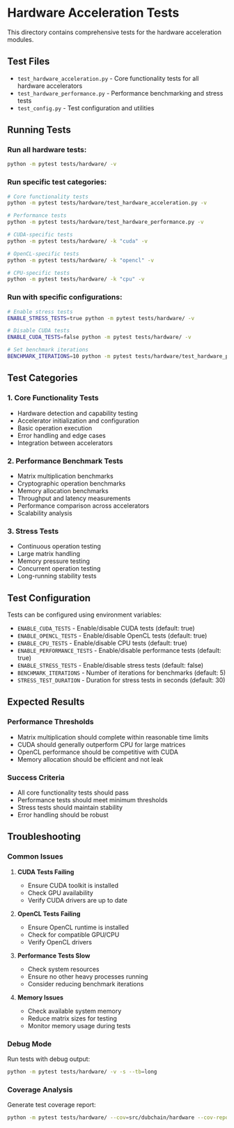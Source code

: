 # Hardware Acceleration Tests

This directory contains comprehensive tests for the hardware acceleration modules.

## Test Files

- `test_hardware_acceleration.py` - Core functionality tests for all hardware accelerators
- `test_hardware_performance.py` - Performance benchmarking and stress tests
- `test_config.py` - Test configuration and utilities

## Running Tests

### Run all hardware tests:
```bash
python -m pytest tests/hardware/ -v
```

### Run specific test categories:
```bash
# Core functionality tests
python -m pytest tests/hardware/test_hardware_acceleration.py -v

# Performance tests
python -m pytest tests/hardware/test_hardware_performance.py -v

# CUDA-specific tests
python -m pytest tests/hardware/ -k "cuda" -v

# OpenCL-specific tests
python -m pytest tests/hardware/ -k "opencl" -v

# CPU-specific tests
python -m pytest tests/hardware/ -k "cpu" -v
```

### Run with specific configurations:
```bash
# Enable stress tests
ENABLE_STRESS_TESTS=true python -m pytest tests/hardware/ -v

# Disable CUDA tests
ENABLE_CUDA_TESTS=false python -m pytest tests/hardware/ -v

# Set benchmark iterations
BENCHMARK_ITERATIONS=10 python -m pytest tests/hardware/test_hardware_performance.py -v
```

## Test Categories

### 1. Core Functionality Tests
- Hardware detection and capability testing
- Accelerator initialization and configuration
- Basic operation execution
- Error handling and edge cases
- Integration between accelerators

### 2. Performance Benchmark Tests
- Matrix multiplication benchmarks
- Cryptographic operation benchmarks
- Memory allocation benchmarks
- Throughput and latency measurements
- Performance comparison across accelerators
- Scalability analysis

### 3. Stress Tests
- Continuous operation testing
- Large matrix handling
- Memory pressure testing
- Concurrent operation testing
- Long-running stability tests

## Test Configuration

Tests can be configured using environment variables:

- `ENABLE_CUDA_TESTS` - Enable/disable CUDA tests (default: true)
- `ENABLE_OPENCL_TESTS` - Enable/disable OpenCL tests (default: true)
- `ENABLE_CPU_TESTS` - Enable/disable CPU tests (default: true)
- `ENABLE_PERFORMANCE_TESTS` - Enable/disable performance tests (default: true)
- `ENABLE_STRESS_TESTS` - Enable/disable stress tests (default: false)
- `BENCHMARK_ITERATIONS` - Number of iterations for benchmarks (default: 5)
- `STRESS_TEST_DURATION` - Duration for stress tests in seconds (default: 30)

## Expected Results

### Performance Thresholds
- Matrix multiplication should complete within reasonable time limits
- CUDA should generally outperform CPU for large matrices
- OpenCL performance should be competitive with CUDA
- Memory allocation should be efficient and not leak

### Success Criteria
- All core functionality tests should pass
- Performance tests should meet minimum thresholds
- Stress tests should maintain stability
- Error handling should be robust

## Troubleshooting

### Common Issues

1. **CUDA Tests Failing**
   - Ensure CUDA toolkit is installed
   - Check GPU availability
   - Verify CUDA drivers are up to date

2. **OpenCL Tests Failing**
   - Ensure OpenCL runtime is installed
   - Check for compatible GPU/CPU
   - Verify OpenCL drivers

3. **Performance Tests Slow**
   - Check system resources
   - Ensure no other heavy processes running
   - Consider reducing benchmark iterations

4. **Memory Issues**
   - Check available system memory
   - Reduce matrix sizes for testing
   - Monitor memory usage during tests

### Debug Mode

Run tests with debug output:
```bash
python -m pytest tests/hardware/ -v -s --tb=long
```

### Coverage Analysis

Generate test coverage report:
```bash
python -m pytest tests/hardware/ --cov=src/dubchain/hardware --cov-report=html
```
